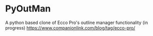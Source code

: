 # PyOutMan
A python based clone of Ecco Pro's outline manager functionality (in progress)
https://www.companionlink.com/blog/tag/ecco-pro/
